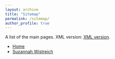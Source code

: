 ```yaml
---
layout: archive
title: "Sitemap"
permalink: /sitemap/
author_profile: true
---
```


<p>A list of the main pages. XML version: <a href="{{ base_path }}/sitemap.xml">XML version</a>.</p>

<ul>
  <li><a href="{{ '/' | relative_url }}">Home</a></li>
  <li><a href="{{ '/suzannah-wistreich/' | relative_url }}">Suzannah Wistreich</a></li>
</ul>